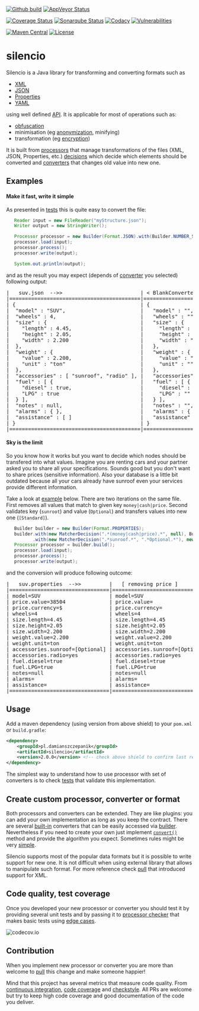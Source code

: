 [![Github build](https://github.com/damianszczepanik/silencio/actions/workflows/build.yml/badge.svg?branch=master)](https://github.com/damianszczepanik/silencio/actions/workflows/build.yml)
[![AppVeyor Status](https://img.shields.io/appveyor/ci/damianszczepanik/silencio/master.svg?label=AppVeyor%20build)](https://ci.appveyor.com/project/damianszczepanik/silencio/history)

[![Coverage Status](https://codecov.io/gh/damianszczepanik/silencio/branch/master/graph/badge.svg)](https://codecov.io/github/damianszczepanik/silencio)
[![Sonarqube Status](https://sonarcloud.io/api/project_badges/measure?project=damianszczepanik_silencio&metric=alert_status)](https://sonarcloud.io/dashboard?id=damianszczepanik_silencio)
[![Codacy](https://api.codacy.com/project/badge/grade/7d8811903fda44a39bb0f7c5e142a965)](https://app.codacy.com/gh/damianszczepanik/silencio/dashboard)
[![Vulnerabilities](https://snyk.io/test/github/damianszczepanik/silencio/badge.svg)](https://app.snyk.io/org/damianszczepanik/project/aa636d8e-3d8b-49cd-84d5-5a5aa1e845fd)

[![Maven Central](https://img.shields.io/maven-central/v/pl.damianszczepanik/silencio.svg)](http://search.maven.org/#search|gav|1|g%3A%22pl.damianszczepanik%22%20AND%20a%3A%22silencio%22)
[![License](http://img.shields.io/:license-apache-blue.svg)](http://www.apache.org/licenses/)

# silencio

Silencio is a Java library for transforming and converting formats such as
- [XML](https://pl.wikipedia.org/wiki/XML)
- [JSON](https://pl.wikipedia.org/wiki/JSON)
- [Properties](https://en.wikipedia.org/wiki/.properties)
- [YAML](https://pl.wikipedia.org/wiki/YAML)

using well defined [API](https://github.com/damianszczepanik/silencio/tree/master/src/main/java/pl/szczepanik/silencio/api). It is applicable for most of operations such as:
- [obfuscation](https://en.wikipedia.org/wiki/Obfuscation_%28software%29)
- minimisation (eg [anonymization](https://en.wikipedia.org/wiki/Data_anonymization), minifying)
- transformation (eg [encryption](https://en.wikipedia.org/wiki/Encryption))

It is built from [processors](src/main/java/pl/szczepanik/silencio/api/Processor.java) that manage transformations of the files (XML, JSON, Properties, etc.) [decisions](src/main/java/pl/szczepanik/silencio/api/Decision.java) which decide which elements should be converted and [converters](src/main/java/pl/szczepanik/silencio/api/Converter.java) that changes old value into new one.

## Examples

#### Make it fast, write it simple

As presented in [tests](src/test/java/pl/szczepanik/silencio/integration/JSONProcessorIntegrationTest.java) this is quite easy to convert the file:

```java
   Reader input = new FileReader("myStructure.json");
   Writer output = new StringWriter();

   Processor processor = new Builder(Format.JSON).with(Builder.NUMBER_SEQUENCE).build();
   processor.load(input);
   processor.process();
   processor.write(output);

   System.out.println(output);

```
and as the result you may expect (depends of [converter](src/main/java/pl/szczepanik/silencio/converters) you selected) following output:

<pre>
|   suv.json  -->>                         | < BlankConverter >            | < NumberSequenceConverter > | < YourConverter>  |
|==========================================|===============================|=============================|===================|
| {                                        | {                             | {                           |                   |
|  "model" : "SUV",                        |   "model" : "",               |   "model" : 1,              |                   |
|  "wheels" : 4,                           |   "wheels" : "",              |   "wheels" : 2,             |                   |
|  "size" : {                              |   "size" : {                  |   "size" : {                |                   |
|    "length" : 4.45,                      |     "length" : "",            |     "length" : 3,           |  create your      |
|    "height" : 2.05,                      |     "height" : "",            |     "height" : 4,           |                   |
|    "width" : 2.200                       |     "width" : ""              |     "width" : 5             |  own              |
|  },                                      |   },                          |   },                        |    converter      |
|  "weight" : {                            |   "weight" : {                |   "weight" : {              |                   |
|    "value" : 2.200,                      |     "value" : "",             |     "value" : 5,            | that's pretty     |
|    "unit" : "ton"                        |     "unit" : ""               |     "unit" : 6              |                   |
|  },                                      |   },                          |   },                        |                   |
|  "accessories" : [ "sunroof", "radio" ], |   "accessories" : [ "", "" ], |   "accessories" : [ 7, 8 ], |         easy!     |
|  "fuel" : [ {                            |   "fuel" : [ {                |   "fuel" : [ {              |                   |
|    "diesel" : true,                      |     "diesel" : "",            |     "diesel" : 9,           |                   |
|    "LPG" : true                          |     "LPG" : ""                |     "LPG" : 9               |                   |
|  } ],                                    |   } ],                        |   } ],                      |                   |
|  "notes" : null,                         |   "notes" : "",               |   "notes" : 0,              |                   |
|  "alarms" : { },                         |   "alarms" : { },             |   "alarms" : { },           |                   |
|  "assistance" : [ ]                      |   "assistance" : [ ]          |   "assistance" : [ ]        |                   |
| }                                        | }                             | }                           |                   |
|==========================================|===============================|=============================|===================|
</pre>

#### Sky is the limit

So you know how it works but you want to decide which nodes should be transfered into what values. Imagine you are renting cars and your partner asked you to share all your specifications. Sounds good but you don't want to share prices (sensitive information). Also your database is a little bit outdated because all your cars already have sunroof even your services provide different information.

Take a look at [example](src/test/java/pl/szczepanik/silencio/integration/BuilderIntegrationTest.java) below. There are two iterations on the same file. First removes all values that match to given key `money|cash|price`. Second validates key (`sunroot`) and value (`Optional`) and transfers values into new one (`[Standard]`).

```java
   Builder builder = new Builder(Format.PROPERTIES);
   builder.with(new MatcherDecision(".*(money|cash|price).*", null), Builder.BLANK)
          .with(new MatcherDecision(".*sunroof.*", ".*Optional.*"), new StringConverter("[Standard]"));
   Processor processor = builder.build();
   processor.load(input);
   processor.process();
   processor.write(output);

```
and the conversion will produce following outcome:

<pre>
|   suv.properties  -->>         |   [ removing price ]           |   [ updated sunroof ]          |
|================================|================================|================================|
| model=SUV                      | model=SUV                      | model=SUV                      |
| price.value=38504              | price.value=                   | price.value=                   |
| price.currency=$               | price.currency=                | price.currency=                |
| wheels=4                       | wheels=4                       | wheels=4                       |
| size.length=4.45               | size.length=4.45               | size.length=4.45               |
| size.height=2.05               | size.height=2.05               | size.height=2.05               |
| size.width=2.200               | size.width=2.200               | size.width=2.200               |
| weight.value=2.200             | weight.value=2.200             | weight.value=2.200             |
| weight.unit=ton                | weight.unit=ton                | weight.unit=ton                |
| accessories.sunroof=[Optional] | accessories.sunroof=[Optional] | accessories.sunroof=[Standard] |
| accessories.radio=yes          | accessories.radio=yes          | accessories.radio=yes          |
| fuel.diesel=true               | fuel.diesel=true               | fuel.diesel=true               |
| fuel.LPG=true                  | fuel.LPG=true                  | fuel.LPG=true                  |
| notes=null                     | notes=null                     | notes=null                     |
| alarms=                        | alarms=                        | alarms=                        |
| assistance=                    | assistance=                    | assistance=                    |
|================================|================================|================================|
</pre>

## Usage

Add a maven dependency (using version from above shield) to your `pom.xml` or `build.gradle`:
```xml
<dependency>
    <groupId>pl.damianszczepanik</groupId>
    <artifactId>silencio</artifactId>
    <version>2.0.0</version> <!-- check above shield to confirm last release -->
</dependency>
```

The simplest way to understand how to use processor with set of converters is to check [tests](src/test/java/pl/szczepanik/silencio/integration) that validate this implementation.

## Create custom processor, converter or format

Both processors and converters can be extended. They are like plugins: you can add your own implementation as long as you keep the contract. There are several [built-in](src/main/java/pl/szczepanik/silencio/converters) converters that can be easily accessed via [builder](src/main/java/pl/szczepanik/silencio/core/Builder.java). Nevertheless if you need to create your own just implement [``convert()``](src/main/java/pl/szczepanik/silencio/api/Converter.java#L19) method and provide the algorithm you expect. Sometimes rules might be very [simple](src/main/java/pl/szczepanik/silencio/converters/BlankConverter.java).

Silencio supports most of the popular data formats but it is possible to write support for new one. It is not difficult when using external library that allows to manipulate such format. For more reference check [pull](https://github.com/damianszczepanik/silencio/pull/70) that introduced support for XML.

## Code quality, test coverage

Once you developed your new processor or converter you should test it by providing several unit tests and by passing it to [processor checker](src/main/java/pl/szczepanik/silencio/diagnostics/ProcessorSmokeChecker.java) that makes basic tests using [edge cases](https://en.wikipedia.org/wiki/Edge_case).

![codecov.io](https://codecov.io/gh/damianszczepanik/silencio/branch/master/graphs/tree.svg)

## Contribution

When you implement new processor or converter you are more than welcome to [pull](https://github.com/damianszczepanik/silencio/pulls) this change and make someone happier!

Mind that this project has several metrics that measure code quality. From [continuous integration](https://travis-ci.org/damianszczepanik/silencio), [code coverage](https://codecov.io/github/damianszczepanik/silencio) and [checkstyle](http://checkstyle.sourceforge.net). All PRs are welcome but try to keep high code coverage and good documentation of the code you deliver.

